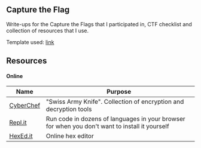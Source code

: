 ## Capture the Flag

Write-ups for the Capture the Flags that I participated in, CTF checklist and collection of resources that I use.

Template used: [link](https://github.com/m3ssap0/CTF-Writeups/blob/master/template.md)

## Resources


#### Online
| Name                                            | Purpose                                                                                        |
|-------------------------------------------------|------------------------------------------------------------------------------------------------|
| [CyberChef](https://gchq.github.io/CyberChef/) | "Swiss Army Knife". Collection of encryption and decryption tools                              |
| [Repl.it](https://repl.it/languages/)          | Run code in dozens of languages in your browser for when you don't want to install it yourself |
| [HexEd.it](https://hexed.it/?hl=en)            | Online hex editor                                                                              |